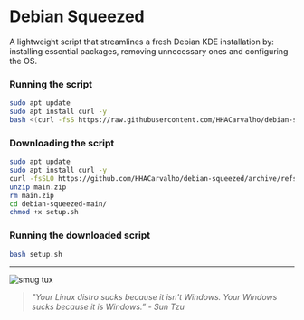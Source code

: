 # Debian Squeezed

A lightweight script that streamlines a fresh Debian KDE installation by: installing essential packages, removing unnecessary ones and configuring the OS.

### Running the script

```sh
sudo apt update
sudo apt install curl -y
bash <(curl -fsS https://raw.githubusercontent.com/HHACarvalho/debian-squeezed/refs/heads/main/setup.sh)
```

### Downloading the script

```sh
sudo apt update
sudo apt install curl -y
curl -fsSLO https://github.com/HHACarvalho/debian-squeezed/archive/refs/heads/main.zip
unzip main.zip
rm main.zip
cd debian-squeezed-main/
chmod +x setup.sh
```

### Running the downloaded script

```sh
bash setup.sh
```

---

![smug tux](https://i.kym-cdn.com/photos/images/newsfeed/001/841/359/e7c.png)

> _"Your Linux distro sucks because it isn't Windows. Your Windows sucks because it is Windows.” - Sun Tzu_
